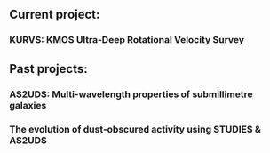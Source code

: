## Current project:

### KURVS: KMOS Ultra-Deep Rotational Velocity Survey 

## Past projects:

### AS2UDS: Multi-wavelength properties of submillimetre galaxies

### The evolution of dust-obscured activity using STUDIES & AS2UDS
